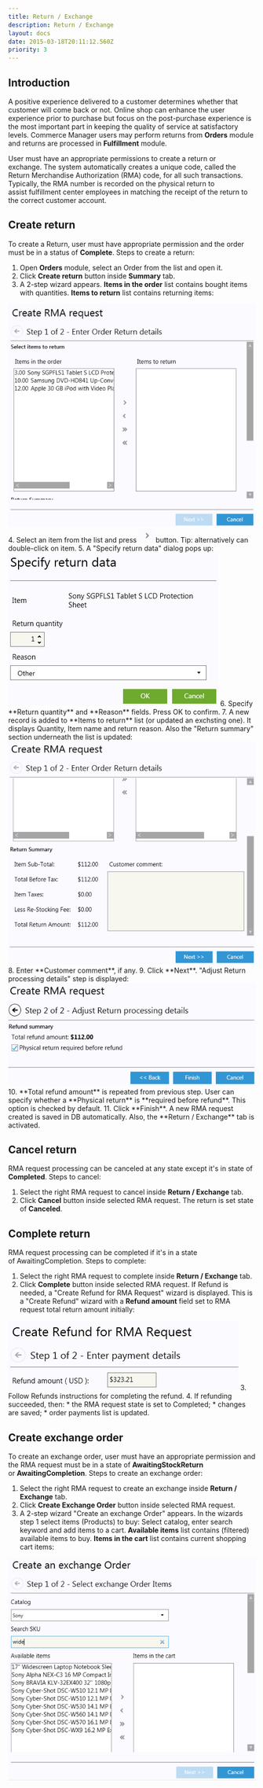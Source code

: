 ```yaml
---
title: Return / Exchange
description: Return / Exchange
layout: docs
date: 2015-03-18T20:11:12.560Z
priority: 3
---
```

## Introduction

A positive experience delivered to a customer determines whether that customer will come back or not. Online shop can enhance the user experience prior to purchase but focus on the post-purchase experience is the most important part in keeping the quality of service at satisfactory levels. Commerce Manager users may perform returns from **Orders** module and returns are processed in **Fulfillment** module.

User must have an appropriate permissions to create a return or exchange. The system automatically creates a unique code, called the Return Merchandise Authorization (RMA) code, for all such transactions. Typically, the RMA number is recorded on the physical return to assist fulfillment center employees in matching the receipt of the return to the correct customer account.

## Create return

To create a Return, user must have appropriate permission and the order must be in a status of **Complete**. Steps to create a return: 

1. Open **Orders** module, select an Order from the list and open it.
2. Click **Create return** button inside **Summary** tab.
3. A 2-step wizard appears. **Items in the order** list contains bought items with quantities. **Items to return** list contains returning items:
  <img src="../../../assets/images/docs/image2013-6-3 17_38_41.png" />
4. Select an item from the list and press
  <img src="../../../assets/images/docs/image2013-6-3 17_45_54.png" />
  button. Tip: alternatively can double-click on item.
5. A "Specify return data" dialog pops up:
  <img src="../../../assets/images/docs/image2013-6-3 17_53_56.png" />
6. Specify **Return quantity** and **Reason** fields. Press OK to confirm.
7. A new record is added to **Items to return** list (or updated an exchsting one). It displays Quantity, Item name and return reason. Also the "Return summary" section underneath the list is updated:
  <img src="../../../assets/images/docs/image2013-6-3 18_5_23.png" />
8. Enter **Customer comment**, if any.
9. Click **Next**. "Adjust Return processing details" step is displayed:
  <img src="../../../assets/images/docs/image2013-6-3 18_11_51.png" />
10. **Total refund amount** is repeated from previous step. User can specify whether a **Physical return** is **required before refund**. This option is checked by default.
11. Click **Finish**. A new RMA request created is saved in DB automatically. Also, the **Return / Exchange** tab is activated.

## Cancel return

RMA request processing can be canceled at any state except it's in state of **Completed**. Steps to cancel:

1. Select the right RMA request to cancel inside **Return / Exchange** tab.
2. Click **Cancel** button inside selected RMA request. The return is set state of **Canceled**.

## Complete return

RMA request processing can be completed if it's in a state of AwaitingCompletion. Steps to complete:

1. Select the right RMA request to complete inside **Return / Exchange** tab.
2. Click **Complete** button inside selected RMA request. If Refund is needed, a "Create Refund for RMA Request" wizard is displayed. This is a "Create Refund" wizard with a **Refund amount** field set to RMA request total return amount initially:
  <img src="../../../assets/images/docs/image2013-6-4 13_51_23.png" />
3. Follow Refunds instructions for completing the refund.
4. If refunding succeeded, then:
  * the RMA request state is set to Completed;
  * changes are saved;
  * order payments list is updated.

## Create exchange order

To create an exchange order, user must have an appropriate permission and the RMA request must be in a state of **AwaitingStockReturn** or **AwaitingCompletion**. Steps to create an exchange order:

1. Select the right RMA request to create an exchange inside **Return / Exchange** tab.
2. Click **Create Exchange Order** button inside selected RMA request.
3. A 2-step wizard "Create an exchange Order" appears. In the wizards step 1 select items (Products) to buy: Select catalog, enter search keyword and add items to a cart. **Available items** list contains (filtered) available items to buy. **Items in the cart** list contains current shopping cart items:
  <img src="../../../assets/images/docs/image2013-6-4 18_30_57.png" />